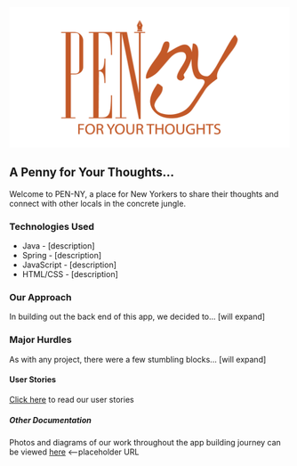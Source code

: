 ![PEN-NY Logo](images/PEN-NY.png)
## A Penny for Your Thoughts...
Welcome to PEN-NY, a place for New Yorkers to share their thoughts and connect with other locals in the concrete jungle.

### Technologies Used
* Java - [description]
* Spring - [description]
* JavaScript - [description]
* HTML/CSS - [description]

### Our Approach
In building out the back end of this app, we decided to... [will expand]

### Major Hurdles
As with any project, there were a few stumbling blocks... [will expand]

#### User Stories
[Click here](https://docs.google.com/document/d/1AYhVIiWtoqI3dcMKcJkWv5oTYJyKhCW23ezuSDG5weM/edit?usp=sharing) to read our user stories

##### Other Documentation
Photos and diagrams of our work throughout the app building journey can be viewed [here](https://cheese.com/) <--placeholder URL
